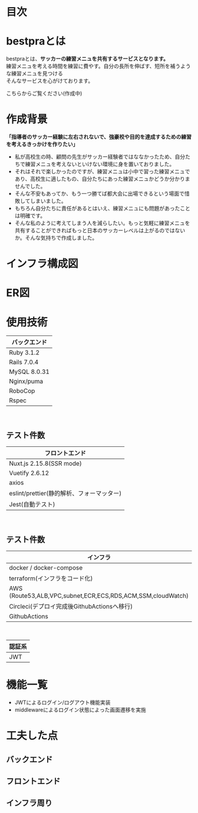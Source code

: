 # 目次

# bestpraとは

<!-- 実際に使用した動画や背景画像を差し込み -->
bestpraとは、**サッカーの練習メニュを共有するサービスとなります。**  
練習メニュを考える時間を練習に費やす。自分の長所を伸ばす、短所を補うような練習メニュを見つける  
そんなサービスを心がけております。  
  
こちらからご覧ください(作成中)  
<!-- [Google](https://www.google.co.jp/) -->

# 作成背景
**「指導者のサッカー経験に左右されないで、強豪校や目的を達成するための練習を考えるきっかけを作りたい」**  
- 私が高校生の時、顧問の先生がサッカー経験者ではななかったため、自分たちで練習メニュを考えないといけない環境に身を置いておりました。
- それはそれで楽しかったのですが、練習メニュは小中で習った練習メニュであり、高校生に適したもの、自分たちにあった練習メニュかどうか分かりませんでした。
- そんな不安もあってか、もう一つ勝てば都大会に出場できるという場面で惜敗してしまいました。
- もちろん自分たちに責任があるとはいえ、練習メニュにも問題があったことは明確です。
- そんな私のように考えてしまう人を減らしたい。もっと気軽に練習メニュを共有することができればもっと日本のサッカーレベルは上がるのではないか。そんな気持ちで作成しました。

# インフラ構成図

# ER図

# 使用技術
| バックエンド
----|
| Ruby 3.1.2 |
| Rails 7.0.4 |
| MySQL 8.0.31|
| Nginx/puma |
| RoboCop |
| Rspec |
<br />

## テスト件数

| フロントエンド
----|
| Nuxt.js 2.15.8(SSR mode)  |
| Vuetify 2.6.12 |
| axios |
| eslint/prettier(静的解析、フォーマッター) |
| Jest(自動テスト) |
<br />

## テスト件数


| インフラ
----|
| docker / docker-compose  |
| terraform(インフラをコード化) |
| AWS (Route53,ALB,VPC,subnet,ECR,ECS,RDS,ACM,SSM,cloudWatch) |
| Circleci(デプロイ完成後GithubActionsへ移行) |
| GithubActions |
<br />


| 認証系
----|
| JWT |


# 機能一覧
- JWTによるログイン/ログアウト機能実装
- middlewareによるログイン状態によった画面遷移を実施

# 工夫した点
## バックエンド

## フロントエンド

## インフラ周り


<!--
ファイルの命名規則
・component   => PascalCase
・その他       => kebab-case
・DOM         => kebab-case
 -->